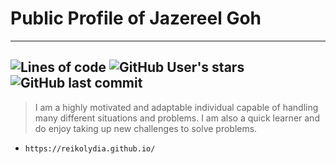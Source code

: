 # Public Profile of Jazereel Goh

---

![Lines of code](https://img.shields.io/tokei/lines/github/reikolydia/reikolydia?label=Lines%20Written&style=for-the-badge) ![GitHub User's stars](https://img.shields.io/github/stars/reikolydia?style=for-the-badge) ![GitHub last commit](https://img.shields.io/github/last-commit/reikolydia/reikolydia?style=for-the-badge)
---

> I am a highly motivated and adaptable individual capable of handling many different situations and problems. I am also a quick learner and do enjoy taking up new challenges to solve problems.


-  `https://reikolydia.github.io/`
